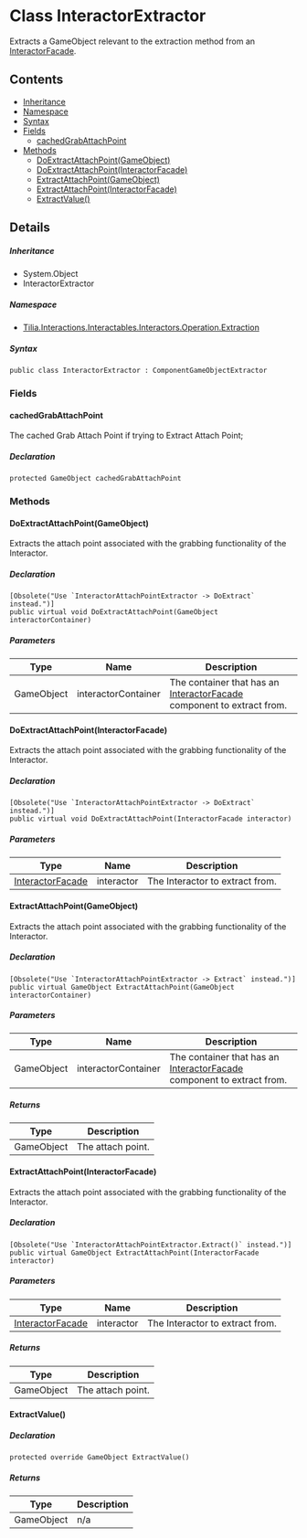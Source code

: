 # Class InteractorExtractor

Extracts a GameObject relevant to the extraction method from an [InteractorFacade].

## Contents

* [Inheritance]
* [Namespace]
* [Syntax]
* [Fields]
  * [cachedGrabAttachPoint]
* [Methods]
  * [DoExtractAttachPoint(GameObject)]
  * [DoExtractAttachPoint(InteractorFacade)]
  * [ExtractAttachPoint(GameObject)]
  * [ExtractAttachPoint(InteractorFacade)]
  * [ExtractValue()]

## Details

##### Inheritance

* System.Object
* InteractorExtractor

##### Namespace

* [Tilia.Interactions.Interactables.Interactors.Operation.Extraction]

##### Syntax

```
public class InteractorExtractor : ComponentGameObjectExtractor
```

### Fields

#### cachedGrabAttachPoint

The cached Grab Attach Point if trying to Extract Attach Point;

##### Declaration

```
protected GameObject cachedGrabAttachPoint
```

### Methods

#### DoExtractAttachPoint(GameObject)

Extracts the attach point associated with the grabbing functionality of the Interactor.

##### Declaration

```
[Obsolete("Use `InteractorAttachPointExtractor -> DoExtract` instead.")]
public virtual void DoExtractAttachPoint(GameObject interactorContainer)
```

##### Parameters

| Type | Name | Description |
| --- | --- | --- |
| GameObject | interactorContainer | The container that has an [InteractorFacade] component to extract from. |

#### DoExtractAttachPoint(InteractorFacade)

Extracts the attach point associated with the grabbing functionality of the Interactor.

##### Declaration

```
[Obsolete("Use `InteractorAttachPointExtractor -> DoExtract` instead.")]
public virtual void DoExtractAttachPoint(InteractorFacade interactor)
```

##### Parameters

| Type | Name | Description |
| --- | --- | --- |
| [InteractorFacade] | interactor | The Interactor to extract from. |

#### ExtractAttachPoint(GameObject)

Extracts the attach point associated with the grabbing functionality of the Interactor.

##### Declaration

```
[Obsolete("Use `InteractorAttachPointExtractor -> Extract` instead.")]
public virtual GameObject ExtractAttachPoint(GameObject interactorContainer)
```

##### Parameters

| Type | Name | Description |
| --- | --- | --- |
| GameObject | interactorContainer | The container that has an [InteractorFacade] component to extract from. |

##### Returns

| Type | Description |
| --- | --- |
| GameObject | The attach point. |

#### ExtractAttachPoint(InteractorFacade)

Extracts the attach point associated with the grabbing functionality of the Interactor.

##### Declaration

```
[Obsolete("Use `InteractorAttachPointExtractor.Extract()` instead.")]
public virtual GameObject ExtractAttachPoint(InteractorFacade interactor)
```

##### Parameters

| Type | Name | Description |
| --- | --- | --- |
| [InteractorFacade] | interactor | The Interactor to extract from. |

##### Returns

| Type | Description |
| --- | --- |
| GameObject | The attach point. |

#### ExtractValue()

##### Declaration

```
protected override GameObject ExtractValue()
```

##### Returns

| Type | Description |
| --- | --- |
| GameObject | n/a |

[InteractorFacade]: ../../../Interactors/InteractorFacade.md
[Tilia.Interactions.Interactables.Interactors.Operation.Extraction]: README.md
[Inheritance]: #Inheritance
[Namespace]: #Namespace
[Syntax]: #Syntax
[Fields]: #Fields
[cachedGrabAttachPoint]: #cachedGrabAttachPoint
[Methods]: #Methods
[DoExtractAttachPoint(GameObject)]: #DoExtractAttachPointGameObject
[DoExtractAttachPoint(InteractorFacade)]: #DoExtractAttachPointInteractorFacade
[ExtractAttachPoint(GameObject)]: #ExtractAttachPointGameObject
[ExtractAttachPoint(InteractorFacade)]: #ExtractAttachPointInteractorFacade
[ExtractValue()]: #ExtractValue
